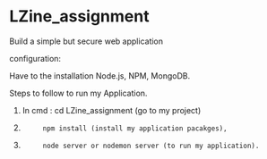 # LZine_assignment
Build a simple but secure web application


configuration:

Have to the installation 
Node.js,
NPM,
MongoDB.


Steps  to follow to run my Application.

1. In cmd : cd LZine_assignment  (go to my project)
2.          npm install (install my application pacakges),
3.          node server or nodemon server (to run my application).
